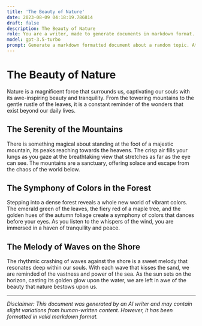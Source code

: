 ```yaml
---
title: 'The Beauty of Nature'
date: 2023-08-09 04:18:19.786814
draft: false
description: The Beauty of Nature
role: You are a writer, made to generate documents in markdown format. It is very important that all of the documents you generate are in valid markdown format.
model: gpt-3.5-turbo
prompt: Generate a markdown formatted document about a random topic. At the bottom, include a disclaimer explaining that the document was generated by you. The first line of the document should be the title. Make sure that the entire document is in proper markdown format, using a mix of various tags to make the document visually appealing.
---
```


# The Beauty of Nature

Nature is a magnificent force that surrounds us, captivating our souls with its awe-inspiring beauty and tranquility. From the towering mountains to the gentle rustle of the leaves, it is a constant reminder of the wonders that exist beyond our daily lives.

## The Serenity of the Mountains

There is something magical about standing at the foot of a majestic mountain, its peaks reaching towards the heavens. The crisp air fills your lungs as you gaze at the breathtaking view that stretches as far as the eye can see. The mountains are a sanctuary, offering solace and escape from the chaos of the world below.

## The Symphony of Colors in the Forest

Stepping into a dense forest reveals a whole new world of vibrant colors. The emerald green of the leaves, the fiery red of a maple tree, and the golden hues of the autumn foliage create a symphony of colors that dances before your eyes. As you listen to the whispers of the wind, you are immersed in a haven of tranquility and peace.

## The Melody of Waves on the Shore

The rhythmic crashing of waves against the shore is a sweet melody that resonates deep within our souls. With each wave that kisses the sand, we are reminded of the vastness and power of the sea. As the sun sets on the horizon, casting its golden glow upon the water, we are left in awe of the beauty that nature bestows upon us.

---

*Disclaimer: This document was generated by an AI writer and may contain slight variations from human-written content. However, it has been formatted in valid markdown format.*